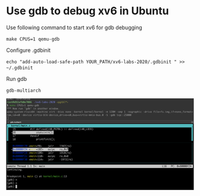 
# Use gdb to debug xv6 in Ubuntu

Use following command to start xv6 for gdb debugging 

``` 
make CPUS=1 qemu-gdb
```

Configure .gdbinit
```
echo "add-auto-load-safe-path YOUR_PATH/xv6-labs-2020/.gdbinit " >> ~/.gdbinit
```

Run gdb 

```
gdb-multiarch
```

![](gdb-xv6-debug.png)

